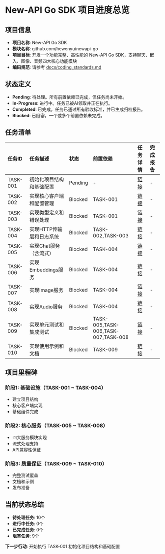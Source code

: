 # New-API Go SDK 项目进度总览

## 项目信息
- **项目名称**: New-API Go SDK
- **模块名称**: github.com/hewenyu/newapi-go
- **项目目标**: 开发一个功能完整、高性能的 New-API Go SDK，支持聊天、嵌入、图像、音频四大核心功能模块
- **编码规范**: 请参考 [docs/coding_standards.md](../../docs/coding_standards.md)

## 状态定义
- **Pending**: 待处理。所有前置依赖已完成，但任务尚未开始。
- **In-Progress**: 进行中。任务已被AI领取并正在执行。
- **Completed**: 已完成。任务已通过所有验收标准，并已生成归档报告。
- **Blocked**: 已阻塞。一个或多个前置依赖未完成。

## 任务清单

| 任务ID   | 任务描述                               | 状态        | 前置依赖        | 任务详情                                      | 完成报告                                    |
| :------- | :------------------------------------- | :---------- | :-------------- | :-------------------------------------------- | :------------------------------------------ |
| TASK-001 | 初始化项目结构和基础配置               | Pending     | -               | [链接](./TASK-001_init_project.md)            | -                                           |
| TASK-002 | 实现核心客户端和配置管理               | Blocked     | TASK-001        | [链接](./TASK-002_core_client.md)            | -                                           |
| TASK-003 | 实现类型定义和错误处理                 | Blocked     | TASK-001        | [链接](./TASK-003_types_errors.md)           | -                                           |
| TASK-004 | 实现HTTP传输层和日志系统               | Blocked     | TASK-002,TASK-003 | [链接](./TASK-004_http_logger.md)           | -                                           |
| TASK-005 | 实现Chat服务（含流式）                 | Blocked     | TASK-004        | [链接](./TASK-005_chat_service.md)           | -                                           |
| TASK-006 | 实现Embeddings服务                    | Blocked     | TASK-004        | [链接](./TASK-006_embeddings_service.md)     | -                                           |
| TASK-007 | 实现Image服务                         | Blocked     | TASK-004        | [链接](./TASK-007_image_service.md)          | -                                           |
| TASK-008 | 实现Audio服务                         | Blocked     | TASK-004        | [链接](./TASK-008_audio_service.md)          | -                                           |
| TASK-009 | 实现单元测试和集成测试                 | Blocked     | TASK-005,TASK-006,TASK-007,TASK-008 | [链接](./TASK-009_testing.md)              | -                                           |
| TASK-010 | 实现使用示例和文档                     | Blocked     | TASK-009        | [链接](./TASK-010_examples_docs.md)          | -                                           |

## 项目里程碑

### 阶段1: 基础设施（TASK-001 ~ TASK-004）
- 建立项目结构
- 核心客户端实现
- 基础组件完成

### 阶段2: 核心服务（TASK-005 ~ TASK-008）
- 四大服务模块实现
- 流式处理支持
- API兼容性保证

### 阶段3: 质量保证（TASK-009 ~ TASK-010）
- 完整测试覆盖
- 文档和示例
- 发布准备

## 当前状态总结
- **待处理任务**: 10个
- **进行中任务**: 0个
- **已完成任务**: 0个
- **阻塞任务**: 9个

**下一步行动**: 开始执行 TASK-001 初始化项目结构和基础配置 